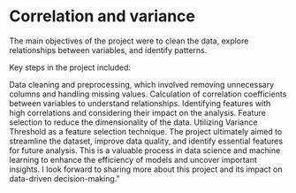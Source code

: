# Correlation and variance
The main objectives of the project were to clean the data, explore relationships between variables, and identify patterns.

Key steps in the project included:

Data cleaning and preprocessing, which involved removing unnecessary columns and handling missing values.
Calculation of correlation coefficients between variables to understand relationships.
Identifying features with high correlations and considering their impact on the analysis.
Feature selection to reduce the dimensionality of the data.
Utilizing Variance Threshold as a feature selection technique.
The project ultimately aimed to streamline the dataset, improve data quality, and identify essential features for future analysis. This is a valuable process in data science and machine learning to enhance the efficiency of models and uncover important insights. I look forward to sharing more about this project and its impact on data-driven decision-making."
